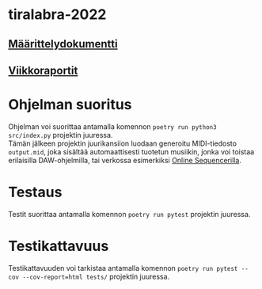 # tiralabra-2022

## [Määrittelydokumentti](https://github.com/lapptomi/tiralabra-2022/blob/main/dokumentaatio/maarittelydokumentti.md)  
## [Viikkoraportit](https://github.com/lapptomi/tiralabra-2022/blob/main/dokumentaatio/viikkoraportit/viikkoraportti1.md)

# Ohjelman suoritus
Ohjelman voi suorittaa antamalla komennon ``poetry run python3 src/index.py`` projektin juuressa.  
Tämän jälkeen projektin juurikansiion luodaan generoitu MIDI-tiedosto ``output.mid``, joka sisältää automaattisesti tuotetun musiikin, jonka voi toistaa erilaisilla DAW-ohjelmilla, tai verkossa esimerkiksi [Online Sequencerilla](https://onlinesequencer.net/import).

# Testaus
Testit suorittaa antamalla komennon ``poetry run pytest`` projektin juuressa.  

# Testikattavuus
Testikattavuuden voi tarkistaa antamalla komennon ``poetry run pytest --cov --cov-report=html tests/`` projektin juuressa.  
